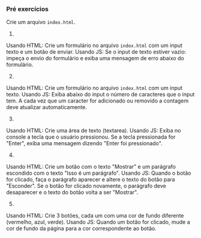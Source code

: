 ### Pré exercícios
Crie um arquivo `index.html`.

1)
Usando HTML: Crie um formulário no arquivo `index.html` com um input texto e um botão de enviar.
Usando JS: Se o input de texto estiver vazio: impeça o envio do formulário e exiba uma mensagem de erro abaixo do formulário.


2)
Usando HTML: Crie um formulário no arquivo `index.html` com um input texto.
Usando JS: Exiba abaixo do input o número de caracteres que o input tem. A cada vez que um caracter for adicionado ou removido a contagem deve atualizar automaticamente.


3)
Usando HTML: Crie uma área de texto (textarea).
Usando JS: Exiba no console a tecla que o usuário pressionou. Se a tecla pressionada for "Enter", exiba uma mensagem dizendo "Enter foi pressionado".


4)
Usando HTML: Crie um botão com o texto "Mostrar" e um parágrafo escondido com o texto "Isso é um parágrafo".
Usando JS: Quando o botão for clicado, faça o parágrafo aparecer e altere o texto do botão para "Esconder". Se o botão for clicado novamente, o parágrafo deve desaparecer e o texto do botão volta a ser "Mostrar".


5)
Usando HTML: Crie 3 botões, cada um com uma cor de fundo diferente (vermelho, azul, verde).
Usando JS: Quando um botão for clicado, mude a cor de fundo da página para a cor correspondente ao botão.